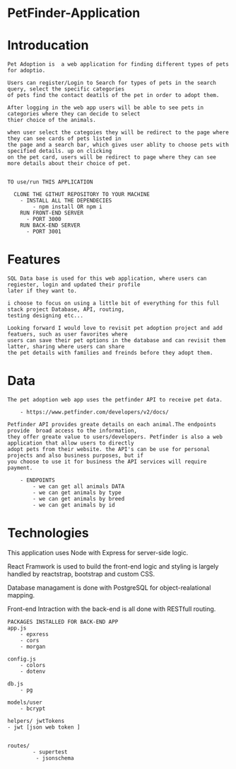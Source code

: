   
  # PetFinder-Application
  

  # Introducation

    Pet Adoption is  a web application for finding different types of pets for adoptio.
    
    Users can register/Login to Search for types of pets in the search query, select the specific categories
    of pets find the contact deatils of the pet in order to adopt them. 
    
    After logging in the web app users will be able to see pets in categories where they can decide to select
    thier choice of the animals. 
    
    when user select the categoies they will be redirect to the page where they can see cards of pets listed in
    the page and a search bar, which gives user ablity to choose pets with specified details. up on clicking 
    on the pet card, users will be redirect to page where they can see more details about their choice of pet. 
    
      
    TO use/run THIS APPLICATION 
  
      CLONE THE GITHUT REPOSITORY TO YOUR MACHINE 
        - INSTALL ALL THE DEPENDECIES 
            - npm install OR npm i 
        RUN FRONT-END SERVER 
          - PORT 3000 
        RUN BACK-END SERVER 
          - PORT 3001
    
    
 # Features 
    
    SQL Data base is used for this web application, where users can regiester, login and updated their profile 
    later if they want to. 
    
    i choose to focus on using a little bit of everything for this full stack project Database, API, routing, 
    testing designing etc... 
    
    Looking forward I would love to revisit pet adoption project and add featuers, such as user favorites where
    users can save their pet options in the database and can revisit them latter, sharing where users can share
    the pet details with families and freinds before they adopt them. 
    
  
   # Data
    
    The pet adoption web app uses the petfinder API to receive pet data. 
    
        - https://www.petfinder.com/developers/v2/docs/
    
    Petfinder API provides greate details on each animal.The endpoints provide  broad access to the information, 
    they offer greate value to users/developers. Petfinder is also a web application that allow users to directly 
    adopt pets from their website. the API's can be use for personal projects and also business purposes, but if 
    you choose to use it for business the API services will require payment.
    
        - ENDPOINTS  
            - we can get all animals DATA
            - we can get animals by type 
            - we can get animals by breed
            - we can get animals by id 
    
    
   # Technologies 
   This application uses Node with Express for server-side logic. 
   
   React Framwork is used to build the front-end logic and styling is largely handled by reactstrap, bootstrap and custom CSS.
   
   Database managament is done with PostgreSQL for object-realational mapping.
   
   Front-end Intraction with the back-end is all done with RESTfull routing. 
   
   
    
    PACKAGES INSTALLED FOR BACK-END APP 
    app.js
        - epxress
        - cors
        - morgan

    config.js
        - colors 
        - dotenv
    
    db.js
        - pg 

    models/user
        - bcrypt

    helpers/ jwtTokens
    - jwt [json web token ]

           
    routes/
            - supertest
             - jsonschema
